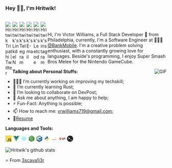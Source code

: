 ### Hey 👋🏽, I'm Hritwik!
<br />
<a href="https://twitter.com/Escavalier99">
  <img align="left" alt="Hritwik Tripathi | Twitter" width="22px" src="https://cdn.jsdelivr.net/npm/simple-icons@v3/icons/twitter.svg" />
</a>
<a href="https://www.linkedin.com/in/hritwik-tripathi-a936a2196//">
  <img align="left" alt="Hritwik's LinkdeIN" width="22px" src="https://cdn.jsdelivr.net/npm/simple-icons@v3/icons/linkedin.svg" />
</a>
<a href="https://t.me/todoslosdias">
  <img align="left" alt="Hritwik's Telegram" width="22px" src="https://cdn.jsdelivr.net/npm/simple-icons@v3/icons/telegram.svg" />
</a>
<a href="mailto:tripathi.hritwik@gmail.com/">
  <img align="left" alt="Hritwik's E-mail" width="22px" src="https://cdn.jsdelivr.net/npm/simple-icons@3.2.0/icons/gmail.svg" />
</a>
<a href="https://leetcode.com/vaporjawn/">
  <img align="left" alt="Hritwik's Leetcode" width="22px" src="https://cdn.jsdelivr.net/npm/simple-icons@v3/icons/leetcode.svg" />
</a>
<a href="https://www.instagram.com/vaporjawn">
  <img align="left" alt="Hritwik's instagram" width="22px" src="https://cdn.jsdelivr.net/npm/simple-icons@v3/icons/instagram.svg" />
</a>
<br />

Hi, I'm Victor Williams, a Full Stack Developer 🚀 from Philadelphia, currently, I'm a Software Engineer at 🙍🏽‍♂️ [@BankMobile](https://bankmobile.com). I'm a creative problem solving enthusiast, with a constantly growing love for languages. Beside's programming, I enjoy Super Smash Bros Melee for the Nintendo GameCube.

  <img align="right" alt="GIF" src="https://s-media-cache-ak0.pinimg.com/originals/5c/d6/3f/5cd63fd3b407ff02bb89d342741b452d.gif" />
  

**Talking about Personal Stuffs:**

- 👨🏽‍💻 I’m currently working on improving my techskill;
- 🌱 I’m currently learning Rust; 
- 👯 I’m looking to collaborate on DevPost;
- 💬 Ask me about anything, I am happy to help;
- ⚡️ Fun-Fact: Anything is possible;
- 📫 How to reach me: vrwilliams719@gmail.com;
- 📝[Resume](https://vaporjawn.github.io/Resume.html)

**Languages and Tools:**  

<code><img height="20" src="https://raw.githubusercontent.com/github/explore/80688e429a7d4ef2fca1e82350fe8e3517d3494d/topics/javascript/javascript.png"></code>
<code><img height="20" src="https://raw.githubusercontent.com/github/explore/80688e429a7d4ef2fca1e82350fe8e3517d3494d/topics/vue/vue.png"></code>
<code><img height="20" src="https://raw.githubusercontent.com/github/explore/80688e429a7d4ef2fca1e82350fe8e3517d3494d/topics/react/react.png"></code>
<code><img height="20" src="https://raw.githubusercontent.com/github/explore/80688e429a7d4ef2fca1e82350fe8e3517d3494d/topics/nodejs/nodejs.png"></code>
<code><img height="20" src="https://raw.githubusercontent.com/github/explore/80688e429a7d4ef2fca1e82350fe8e3517d3494d/topics/cpp/cpp.png"></code>
<code><img height="20" src="https://raw.githubusercontent.com/github/explore/80688e429a7d4ef2fca1e82350fe8e3517d3494d/topics/python/python.png"></code>
<code><img height="20" src="https://raw.githubusercontent.com/github/explore/80688e429a7d4ef2fca1e82350fe8e3517d3494d/topics/mysql/mysql.png"></code>
<code><img height="20" src="https://raw.githubusercontent.com/github/explore/80688e429a7d4ef2fca1e82350fe8e3517d3494d/topics/git/git.png"></code>
<code><img height="20" src="https://raw.githubusercontent.com/github/explore/80688e429a7d4ef2fca1e82350fe8e3517d3494d/topics/terminal/terminal.png"></code>



![Hritwik's github stats](https://github-readme-stats.vercel.app/api?username=3scava1i3r&show_icons=true&title_color=fff&icon_color=79ff97&text_color=9f9f9f&bg_color=151515)

⭐️ From [3scava1i3r](https://github.com/3scava1i3r)
